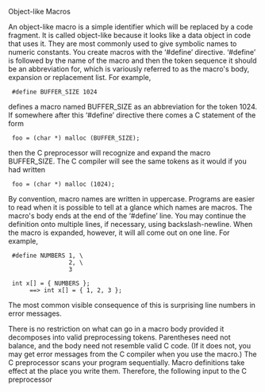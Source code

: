 Object-like Macros

An object-like macro is a simple identifier which will be replaced by a code fragment. It is called object-like because it looks like a data object in code that uses it. They are most commonly used to give symbolic names to numeric constants.
You create macros with the ‘#define’ directive. ‘#define’ is followed by the name of the macro and then the token sequence it should be an abbreviation for, which is variously referred to as the macro's body, expansion or replacement list. For example,

     #define BUFFER_SIZE 1024

defines a macro named BUFFER_SIZE as an abbreviation for the token 1024. If somewhere after this ‘#define’ directive there comes a C statement of the form

     foo = (char *) malloc (BUFFER_SIZE);

then the C preprocessor will recognize and expand the macro BUFFER_SIZE. The C compiler will see the same tokens as it would if you had written



     foo = (char *) malloc (1024);

By convention, macro names are written in uppercase. Programs are easier to read when it is possible to tell at a glance which names are macros.
The macro's body ends at the end of the ‘#define’ line. You may continue the definition onto multiple lines, if necessary, using backslash-newline. When the macro is expanded, however, it will all come out on one line. For example,

     #define NUMBERS 1, \
                     2, \
                     3

     int x[] = { NUMBERS };
          ==> int x[] = { 1, 2, 3 };

The most common visible consequence of this is surprising line numbers in error messages.

There is no restriction on what can go in a macro body provided it decomposes into valid preprocessing tokens. Parentheses need not balance, and the body need not resemble valid C code. (If it does not, you may get error messages from the C compiler when you use the macro.)
The C preprocessor scans your program sequentially. Macro definitions take effect at the place you write them. Therefore, the following input to the C preprocessor




